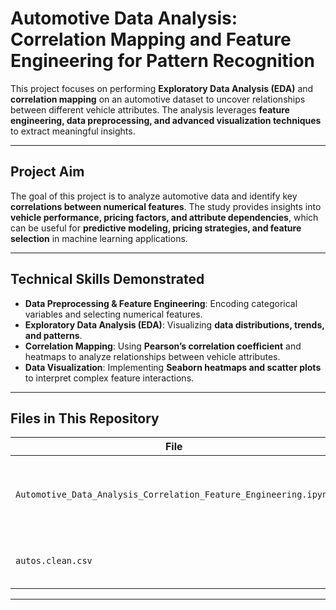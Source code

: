 # Automotive Data Analysis: Correlation Mapping and Feature Engineering for Pattern Recognition

This project focuses on performing **Exploratory Data Analysis (EDA)** and **correlation mapping** on an automotive dataset to uncover relationships between different vehicle attributes. The analysis leverages **feature engineering, data preprocessing, and advanced visualization techniques** to extract meaningful insights.

---

## Project Aim  
The goal of this project is to analyze automotive data and identify key **correlations between numerical features**. The study provides insights into **vehicle performance, pricing factors, and attribute dependencies**, which can be useful for **predictive modeling, pricing strategies, and feature selection** in machine learning applications.

---

## Technical Skills Demonstrated  
- **Data Preprocessing & Feature Engineering**: Encoding categorical variables and selecting numerical features.  
- **Exploratory Data Analysis (EDA)**: Visualizing **data distributions, trends, and patterns**.  
- **Correlation Mapping**: Using **Pearson’s correlation coefficient** and heatmaps to analyze relationships between vehicle attributes.  
- **Data Visualization**: Implementing **Seaborn heatmaps and scatter plots** to interpret complex feature interactions.  

---

## Files in This Repository  
| File | Description |
|------|------------|
| `Automotive_Data_Analysis_Correlation_Feature_Engineering.ipynb` | Jupyter Notebook containing the full analysis workflow. |
| `autos.clean.csv` | Dataset used for the analysis. |

---
